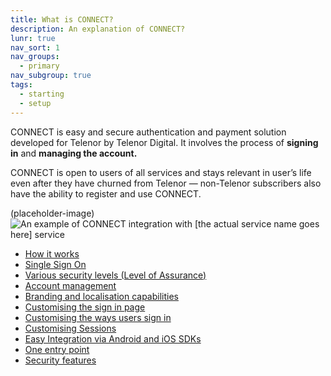 ```yaml
---
title: What is CONNECT?
description: An explanation of CONNECT?
lunr: true
nav_sort: 1
nav_groups:
  - primary
nav_subgroup: true
tags:
  - starting
  - setup
---
```


CONNECT is easy and secure authentication and payment solution developed for Telenor by Telenor Digital. It involves the process of **signing in** and **managing the account.**

CONNECT is open to users of all services and stays relevant in user’s life even after they have churned from Telenor — non-Telenor subscribers also have the ability to register and use CONNECT.

(placeholder-image)
![An example of CONNECT integration with [the actual service name goes here] service](https://lh4.googleusercontent.com/xHFTRzvhSUKidi3xsQp5UX_ahHVrFpaBWpJaY35om1v8H6q5Jre3WNwaXZAJ_z8-5lvjLEQzsi_cQ2HqGk1L2DTe6w6tRoqop6Hir2wS7jvRrRfDkh0xeURyfErjUEqr39Gn9SBdWavbos9oCA)

- [How it works](what-is-connect/how-it-works.html)
- [Single Sign On](what-is-connect/single-sign-on.html)
- [Various security levels (Level of Assurance)](what-is-connect/levels-of-assurance.html)
- [Account management](what-is-connect/account-management.html)
- [Branding and localisation capabilities](what-is-connect/other-features.html#branding-and-localisation-capabilities)
- [Customising the sign in page](what-is-connect/other-features.html#customising-the-sign-in-page)
- [Customising the ways users sign in](what-is-connect/other-features.html#customising-the-ways-users-sign-in)
- [Customising Sessions](what-is-connect/other-features.html#customising-sessions)
- [Easy Integration via Android and iOS SDKs](what-is-connect/other-features.html#easy-integration-via-android-and-ios-sdks)
- [One entry point](what-is-connect/other-features.html#one-entry-point)
- [Security features](what-is-connect/other-features.html#security-features)
